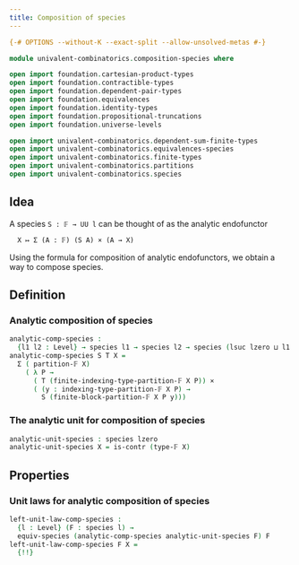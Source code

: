 ```yaml
---
title: Composition of species
---
```


```agda
{-# OPTIONS --without-K --exact-split --allow-unsolved-metas #-}

module univalent-combinatorics.composition-species where

open import foundation.cartesian-product-types
open import foundation.contractible-types
open import foundation.dependent-pair-types
open import foundation.equivalences
open import foundation.identity-types
open import foundation.propositional-truncations
open import foundation.universe-levels

open import univalent-combinatorics.dependent-sum-finite-types
open import univalent-combinatorics.equivalences-species
open import univalent-combinatorics.finite-types
open import univalent-combinatorics.partitions
open import univalent-combinatorics.species
```

## Idea

A species `S : 𝔽 → UU l` can be thought of as the analytic endofunctor

```md
  X ↦ Σ (A : 𝔽) (S A) × (A → X)
```

Using the formula for composition of analytic endofunctors, we obtain a way to compose species.

## Definition

### Analytic composition of species

```agda
analytic-comp-species :
  {l1 l2 : Level} → species l1 → species l2 → species (lsuc lzero ⊔ l1 ⊔ l2)
analytic-comp-species S T X =
  Σ ( partition-𝔽 X)
    ( λ P →
      ( T (finite-indexing-type-partition-𝔽 X P)) ×
      ( (y : indexing-type-partition-𝔽 X P) →
        S (finite-block-partition-𝔽 X P y)))
```

### The analytic unit for composition of species

```agda
analytic-unit-species : species lzero
analytic-unit-species X = is-contr (type-𝔽 X)
```

## Properties

### Unit laws for analytic composition of species

```agda
left-unit-law-comp-species :
  {l : Level} (F : species l) →
  equiv-species (analytic-comp-species analytic-unit-species F) F
left-unit-law-comp-species F X =
  {!!}
```
